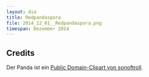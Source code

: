 ```yaml
---
layout: dia
title: Redpandaspora
file: 2014_12_01__Redpandaspora.png
timespan: Dezember 2014
---
```


## Credits

Der Panda ist ein [Public Domain-Clipart von sonoftroll](https://openclipart.org/detail/201551/red-panda-by-sonoftroll-201551).
